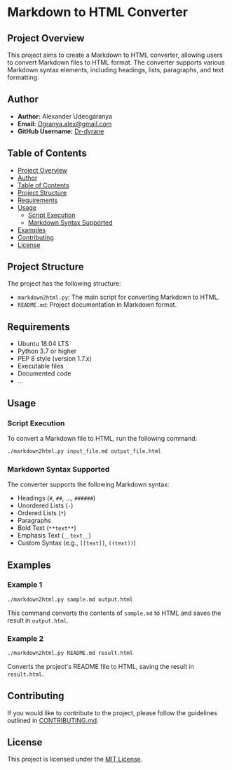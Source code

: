 # Markdown to HTML Converter

## Project Overview

This project aims to create a Markdown to HTML converter, allowing users to convert Markdown files to HTML format. The converter supports various Markdown syntax elements, including headings, lists, paragraphs, and text formatting.

## Author

- **Author:** Alexander Udeogaranya
- **Email:** Ogranya.alex@gmail.com
- **GitHub Username:** [Dr-dyrane](https://github.com/Dr-dyrane)

## Table of Contents

- [Project Overview](#project-overview)
- [Author](#author)
- [Table of Contents](#table-of-contents)
- [Project Structure](#project-structure)
- [Requirements](#requirements)
- [Usage](#usage)
  - [Script Execution](#script-execution)
  - [Markdown Syntax Supported](#markdown-syntax-supported)
- [Examples](#examples)
- [Contributing](#contributing)
- [License](#license)

## Project Structure

The project has the following structure:

- `markdown2html.py`: The main script for converting Markdown to HTML.
- `README.md`: Project documentation in Markdown format.

## Requirements

- Ubuntu 18.04 LTS
- Python 3.7 or higher
- PEP 8 style (version 1.7.x)
- Executable files
- Documented code
- ...

## Usage

### Script Execution

To convert a Markdown file to HTML, run the following command:

```bash
./markdown2html.py input_file.md output_file.html
```

### Markdown Syntax Supported

The converter supports the following Markdown syntax:

- Headings (`#`, `##`, ..., `######`)
- Unordered Lists (`-`)
- Ordered Lists (`*`)
- Paragraphs
- Bold Text (`**text**`)
- Emphasis Text (`__text__`)
- Custom Syntax (e.g., `[[text]]`, `((text))`)

## Examples

### Example 1

```bash
./markdown2html.py sample.md output.html
```

This command converts the contents of `sample.md` to HTML and saves the result in `output.html`.

### Example 2

```bash
./markdown2html.py README.md result.html
```

Converts the project's README file to HTML, saving the result in `result.html`.

## Contributing

If you would like to contribute to the project, please follow the guidelines outlined in [CONTRIBUTING.md](CONTRIBUTING.md).

## License

This project is licensed under the [MIT License](LICENSE).
